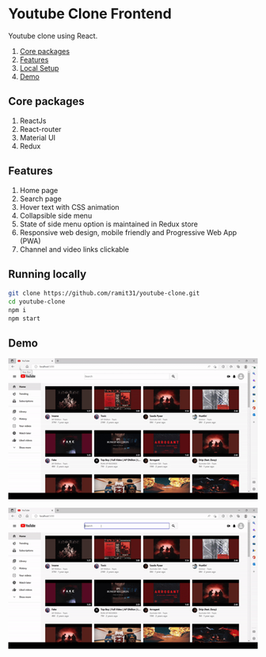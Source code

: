 # Youtube Clone Frontend

Youtube clone using React.

1. [Core packages](#core-packages)
2. [Features](#features)
3. [Local Setup](#running-locally)
4. [Demo](#demo)

## Core packages

1. ReactJs
2. React-router
3. Material UI
4. Redux

## Features

1. Home page
2. Search page
3. Hover text with CSS animation
4. Collapsible side menu
5. State of side menu option is maintained in Redux store
6. Responsive web design, mobile friendly and Progressive Web App (PWA)
7. Channel and video links clickable

## Running locally

```bash
git clone https://github.com/ramit31/youtube-clone.git
cd youtube-clone
npm i
npm start
```

## Demo
![Home page](/demo/demo-part-1.gif)

![Search page](/demo/demo-part-2.gif)